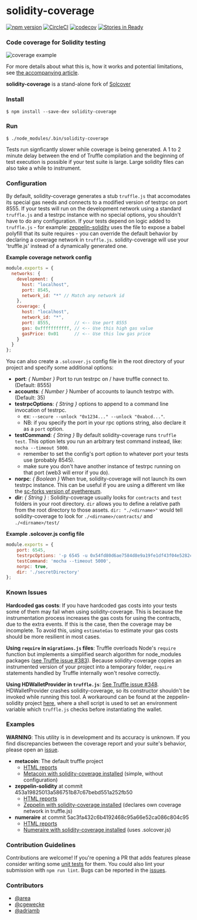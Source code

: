# solidity-coverage
[![npm version](https://badge.fury.io/js/solidity-coverage.svg)](https://badge.fury.io/js/solidity-coverage)
[![CircleCI](https://circleci.com/gh/sc-forks/solidity-coverage.svg?style=svg)](https://circleci.com/gh/sc-forks/solidity-coverage)
[![codecov](https://codecov.io/gh/sc-forks/solidity-coverage/branch/master/graph/badge.svg)](https://codecov.io/gh/sc-forks/solidity-coverage)
[![Stories in Ready](https://badge.waffle.io/sc-forks/solidity-coverage.png?label=ready&title=Ready)](https://waffle.io/sc-forks/solidity-coverage?utm_source=badge)

### Code coverage for Solidity testing
![coverage example](https://cdn-images-1.medium.com/max/800/1*uum8t-31bUaa6dTRVVhj6w.png)

For more details about what this is, how it works and potential limitations, see 
[the accompanying article](https://blog.colony.io/code-coverage-for-solidity-eecfa88668c2).

**solidity-coverage** is a stand-alone fork of [Solcover](https://github.com/JoinColony/solcover)

### Install
```
$ npm install --save-dev solidity-coverage
```

### Run 
```
$ ./node_modules/.bin/solidity-coverage
```

Tests run signficantly slower while coverage is being generated. A 1 to 2 minute delay 
between the end of Truffle compilation and the beginning of test execution is possible if your
test suite is large. Large solidity files can also take a while to instrument.

### Configuration

By default, solidity-coverage generates a stub `truffle.js` that accomodates its special gas needs and 
connects to a modified version of testrpc on port 8555. If your tests will run on the development network
using a standard `truffle.js` and a testrpc instance with no special options, you shouldn't have to 
do any configuration. If your tests depend on logic added to `truffle.js` - for example: 
[zeppelin-solidity](https://github.com/OpenZeppelin/zeppelin-solidity/blob/master/truffle.js) 
uses the file to expose a babel polyfill that its suite requires - you can override the 
default behavior by declaring a coverage network in `truffle.js`. solidity-coverage will use your 'truffle.js'
instead of a dynamically generated one. 

**Example coverage network config**
```javascript
module.exports = {
  networks: {
    development: {
      host: "localhost",
      port: 8545,
      network_id: "*" // Match any network id
    },
    coverage: {
      host: "localhost",
      network_id: "*", 
      port: 8555,         // <-- Use port 8555  
      gas: 0xfffffffffff, // <-- Use this high gas value
      gasPrice: 0x01      // <-- Use this low gas price
    }
  }
};
```

You can also create a `.solcover.js` config file in the root directory of your project and specify 
some additional options:


+ **port**: *{ Number }* Port to run testrpc on / have truffle connect to. (Default: 8555)
+ **accounts**: *{ Number }* Number of accounts to launch testrpc with. (Default: 35)
+ **testrpcOptions**: *{ String }* options to append to a command line invocation of testrpc. 
  + ex: `--secure --unlock "0x1234..." --unlock "0xabcd..."`. 
  + NB: if you specify the port in your rpc options string, also declare it as a `port` option.
+ **testCommand**: *{ String }* By default solidity-coverage runs `truffle test`. This option lets 
you run an arbitrary test command instead, like: `mocha --timeout 5000`. 
  + remember to set the config's port option to whatever port your tests use (probably 8545). 
  + make sure you don't have another instance of testrpc running on that port (web3 will error if you do). 
+ **norpc**: *{ Boolean }* When true, solidity-coverage will not launch its own testrpc instance. This
can be useful if you are using a different vm like the [sc-forks version of pyethereum](https://github.com/sc-forks/pyethereum).  
+ **dir**: *{ String }* : Solidity-coverage usually looks for `contracts` and `test` folders in your root
directory. `dir` allows you to define a relative path from the root directory to those assets. 
`dir: "./<dirname>"` would tell solidity-coverage to look for `./<dirname>/contracts/` and `./<dirname>/test/`

**Example .solcover.js config file**
```javascript
module.exports = {
    port: 6545,
    testrpcOptions: '-p 6545 -u 0x54fd80d6ae7584d8e9a19fe1df43f04e5282cc43',
    testCommand: 'mocha --timeout 5000',
    norpc: true,
    dir: './secretDirectory'
};
```

### Known Issues

**Hardcoded gas costs**: If you have hardcoded gas costs into your tests some of them may fail when using solidity-coverage. 
This is because the instrumentation process increases the gas costs for using the contracts, due to 
the extra events. If this is the case, then the coverage may be incomplete. To avoid this, using 
`estimateGas` to estimate your gas costs should be more resilient in most cases.

**Using `require` in `migrations.js` files**: Truffle overloads Node's `require` function but
implements a simplified search algorithm for node_modules packages 
([see Truffle issue #383](https://github.com/trufflesuite/truffle/issues/383)). 
Because solidity-coverage copies an instrumented version of your project into a temporary folder, `require` 
statements handled by Truffle internally won't resolve correctly.  

**Using HDWalletProvider in `truffle.js`**: [See Truffle issue #348](https://github.com/trufflesuite/truffle/issues/348).
HDWalletProvider crashes solidity-coverage, so its constructor shouldn't be invoked while running this tool. 
A workaround can be found at the zeppelin-solidity project 
[here](https://github.com/OpenZeppelin/zeppelin-solidity/blob/master/truffle.js#L8-L10), where a 
shell script is used to set an environment variable which `truffle.js` checks before instantiating the wallet. 

### Examples

**WARNING**: This utility is in development and its accuracy is unknown. If you 
find discrepancies between the coverage report and your suite's behavior, please open an 
[issue](https://github.com/sc-forks/solidity-coverage/issues). 

+ **metacoin**: The default truffle project
  + [HTML reports](https://sc-forks.github.io/metacoin/)
  + [Metacoin with solidity-coverage installed](https://github.com/sc-forks/metacoin) (simple, without configuration)
+ **zeppelin-solidity** at commit 453a19825013a586751b87c67bebd551a252fb50
  + [HTML reports]( https://sc-forks.github.io/zeppelin-solidity/)
  + [Zeppelin with solidity-coverage installed](https://github.com/sc-forks/zeppelin-solidity) (declares own coverage network in truffle.js)
+ **numeraire** at commit 5ac3fa432c6b4192468c95a66e52ca086c804c95
  + [HTML reports](https://sc-forks.github.io/contract/)
  + [Numeraire with solidity-coverage installed](https://github.com/sc-forks/contract) (uses .solcover.js)

### Contribution Guidelines

Contributions are welcome! If you're opening a PR that adds features please consider writing some
[unit tests](https://github.com/sc-forks/solidity-coverage/tree/master/test) for them. You could 
also lint your submission with `npm run lint`. Bugs can be reported in the 
[issues](https://github.com/sc-forks/solidity-coverage/issues).  

### Contributors
+ [@area](https://github.com/area)
+ [@cgewecke](https://github.com/cgewecke)
+ [@adriamb](https://github.com/adriamb)

